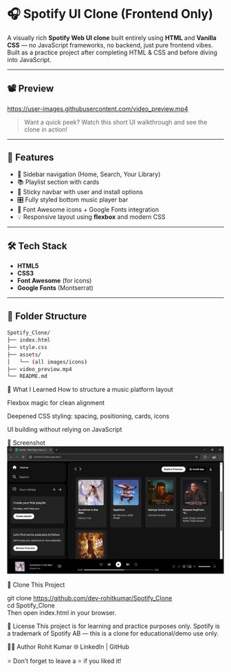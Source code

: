 # 🎧 Spotify UI Clone (Frontend Only)

A visually rich **Spotify Web UI clone** built entirely using **HTML** and **Vanilla CSS** — no JavaScript frameworks, no backend, just pure frontend vibes.  
Built as a practice project after completing HTML & CSS and before diving into JavaScript.

---

## 📽️ Preview

https://user-images.githubusercontent.com/video_preview.mp4  


> Want a quick peek? Watch this short UI walkthrough and see the clone in action!

---

## 🚀 Features

- 🎵 Sidebar navigation (Home, Search, Your Library)
- 📚 Playlist section with cards
- 📌 Sticky navbar with user and install options
- 🎛️ Fully styled bottom music player bar
- 🎨 Font Awesome icons + Google Fonts integration
- 💡 Responsive layout using **flexbox** and modern CSS

---

## 🛠️ Tech Stack

- **HTML5**  
- **CSS3**
- **Font Awesome** (for icons)  
- **Google Fonts** (Montserrat)  

---

## 📂 Folder Structure

```bash
Spotify_Clone/
├── index.html
├── style.css
├── assets/
│   └── (all images/icons)
├── video_preview.mp4 
└── README.md
```

🧠 What I Learned
How to structure a music platform layout

Flexbox magic for clean alignment

Deepened CSS styling: spacing, positioning, cards, icons

UI building without relying on JavaScript

📸 Screenshot
![Spotify Clone Full UI](Screenshot.png)


📁 Clone This Project

git clone https://github.com/dev-rohitkumar/Spotify_Clone  
cd Spotify_Clone  
Then open index.html in your browser.  

📝 License
This project is for learning and practice purposes only.
Spotify is a trademark of Spotify AB — this is a clone for educational/demo use only.

🙋‍♂️ Author
Rohit Kumar
🌐 LinkedIn | GitHub

⭐ Don’t forget to leave a ⭐ if you liked it!